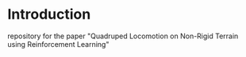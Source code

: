 # Introduction

repository for the paper "Quadruped Locomotion on Non-Rigid Terrain using Reinforcement Learning"
